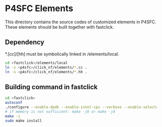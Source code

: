 # P4SFC Elements

This directory contains the source codes of customized elements in P4SFC.
These elements should be built together with fastclick.

## Dependency

\*.[cc]/[hh] must be symbolically linked in <fastclick>/elements/local.

```bash
cd <fastclick>/elements/local
ln -s <p4sfc>/click_nf/elements/*.cc .
ln -s <p4sfc>/click_nf/elements/*.hh .
```

## Building command in fastclick

```bash
cd <fastclick>
autoconf
./configure --enable-dpdk --enable-intel-cpu --verbose --enable-select=poll CFLAGS="-O3" CXXFLAGS="-std=c++11 -O3"  --disable-dynamic-linking --enable-poll --enable-bound-port-transfer --enable-local --enable-flow --disable-task-stats --disable-cpu-load
# if memory is not sufficient: make -j6 or make -j4
make -j
sudo make install
```
